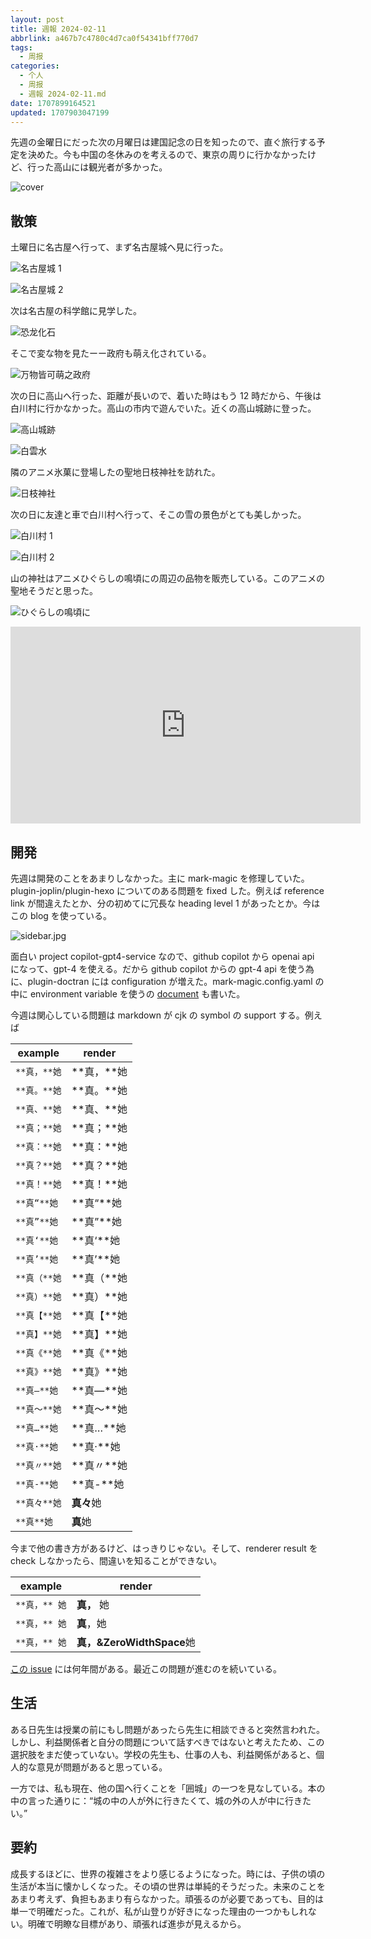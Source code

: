 ```yaml
---
layout: post
title: 週報 2024-02-11
abbrlink: a467b7c4780c4d7ca0f54341bff770d7
tags:
  - 周报
categories:
  - 个人
  - 周报
  - 週報 2024-02-11.md
date: 1707899164521
updated: 1707903047199
---
```


先週の金曜日にだった次の月曜日は建国記念の日を知ったので、直ぐ旅行する予定を決めた。今も中国の冬休みのを考えるので、東京の周りに行かなかったけど、行った高山には観光者が多かった。

![cover](https://lh3.googleusercontent.com/pw/ABLVV84pUhQkwGBWy1cWjnzA0JwIWlymIEm0LVU61LBy0bbWDo0wnr-hX3Y7936cqKG6xI3uX5njJrzal95SJeuv71KwMGHo8s8hg2QkXyWyg3FFD0fb3A1IjNtQAfRBjiV0jEZeoDmK_wQcBM4H4u9GRQGC7A=w2554-h1916-s-no-gm?authuser=0)

## 散策

土曜日に名古屋へ行って、まず名古屋城へ見に行った。

![名古屋城 1](https://lh3.googleusercontent.com/pw/ABLVV85ZwgHgfbThbmfRdMF4tPiCemASsaQVfvMjRSWvtljG_Jw83SMPE2mKKESHVK8YHDrWx-ZgfvPt73JnyYk7Y-1tQdqnQEO7VUhMrwYYv1gYMnrLusjyGRMSlDasguQUQVXRZOdBgHsgPt9nAl27F3qfdQ=w2592-h1916-s-no-gm?authuser=0)

![名古屋城 2](https://lh3.googleusercontent.com/pw/ABLVV868SL554AXFqHHqH1cRE_5NrCaeFwQtDDGYuowRmOoMiPn0QcjrC6M60MK2P4EMR83IX-xokfbfhPKyheQNwxsWMJ04vXNHkjoLfo7TKBEhVbMU0shmknLMJiGWhk41zP0DbeJZIfiMR_HYLoxXWDDjNA=w2554-h1916-s-no-gm?authuser=0)

次は名古屋の科学館に見学した。

![恐龙化石](https://lh3.googleusercontent.com/pw/ABLVV85fZLJMdU_VSr8E8MPD27zAIW_T3GzM3iJ5dOCw_Booj4m6rpOfAIOW9zMw_E4Fd4HGdNp9JxI2Jbv4B8eaFzSmjJp0OoFx7R2hipLeVemkiwOHvrVTwlsbP97oIK2P1oPyLgH3XB5-dE24V0gnqVdcSA=w2554-h1916-s-no-gm?authuser=0)

そこで変な物を見たーー政府も萌え化されている。

![万物皆可萌之政府](https://lh3.googleusercontent.com/pw/ABLVV879H6Sqpiu8sgHTGOwPXl2OHZ8qoGswirhBST0qEPgI2q5CCebvH9uzE85SiZGReGPOkZNS68kquVg0i5Sj0Wq_B7Z42OKpJxW6HLJmWgKivpZUDIBisRFWB-Z4ITRjlw5fYIXgbLNj0RiQNK7RnRs3UA=w1438-h1916-s-no-gm?authuser=0)

次の日に高山へ行った、距離が長いので、着いた時はもう 12 時だから、午後は白川村に行かなかった。高山の市内で遊んでいた。近くの高山城跡に登った。

![高山城跡](https://lh3.googleusercontent.com/pw/ABLVV86WFA0z22ChhPjYKwlKuAr7p2w8LUkYENXW1_3I12Ohk6PHftgymVQ3gEsqI6xTn_a-4fxnjXLF_kCmjjjvkkPVhpMD0BP-YFYAz7wouRBSfkySFhEvagIC2gGDxU563J23yzNSolQcMrz7ddXBxbpxTw=w2554-h1916-s-no-gm?authuser=0)

![白雲水](https://lh3.googleusercontent.com/pw/ABLVV86m1NABHfr-l0_l052DRM-lu3uClb2FybNrX6ld0xJ2g-N9md1CGigy98tBXsrFF2jEFqxy2eHHYzxIq8YDl6j3Obgf_sc87IMAHQMeIwoHYRN32fYsbIsN2xiuYzXlzJryIjm_rzSuGecURYQRQSq5GA=w2554-h1916-s-no-gm?authuser=0)

隣のアニメ氷菓に登場したの聖地日枝神社を訪れた。

![日枝神社](https://lh3.googleusercontent.com/pw/ABLVV87gkR8uOgDz215EMQ4Ybp7KCB5DxaokR6oqhJ6vpDEEHfWsGLgYiQ_NrmJ6ZsNt4nAa6UFGvBNRgsqMsYjsoDmYh1wkQ80Xb9M1ixTF_oCJRExeqMLUhYVlF6qMr-Aj-QJMUeH_7MnZoFpyYXI8aVsC8w=w1438-h1916-s-no-gm?authuser=0)

次の日に友達と車で白川村へ行って、そこの雪の景色がとても美しかった。

![白川村 1](https://lh3.googleusercontent.com/pw/ABLVV87FscBJQH38ODVVk1iraibDs5pLSb6k2mLhPEwYbDhyPearduNnhY2Pz_2R6y9gJ39rcL9MxzzOzo9N5iT2faHZzv82dP50ch1XiDd8YiA31XdgxOO7yROHnMiWOXSYFM_-wjMzHunjxygWe561H-EPEQ=w2554-h1916-s-no-gm?authuser=0)

![白川村 2](https://lh3.googleusercontent.com/pw/ABLVV84Hu0iUkddgYqIAET7MoiJmn3DeWIEI1kax_vcBl-BfD8FeC9BIW9gFybBNPT14SLUZ_gUGhAIN8XWLSul2Dt9oXvUXQ8ZMziu222f6KHz6qdUB0GW5ojPEfqVDA3HYfBABP-tK_4ewqY7cRxPQ22YS2g=w2554-h1916-s-no-gm?authuser=0)

山の神社はアニメひぐらしの鳴頃にの周辺の品物を販売している。このアニメの聖地そうだと思った。

![ひぐらしの鳴頃に](https://lh3.googleusercontent.com/pw/ABLVV84mxMQltQW6aUFklTeP4qYh7JAnalTPcWEpWzg-P5zxwSrCpqjZteG9jZnRXNK-ni140LvQWpRcbRUDZXi2-kF_xbEHfaGsIInUKLmlQsGcTaQXU-uYTk7tmf-fVsDvWqvoupP1iFgBzIMh-tsWU5KmdA=w2554-h1916-s-no-gm?authuser=0)

<iframe width="560" height="315" src="https://www.youtube.com/embed/J9BCCK1kBQo?si=xJHr46yAuFnNq4mQ" title="YouTube video player" frameborder="0" allow="accelerometer; autoplay; clipboard-write; encrypted-media; gyroscope; picture-in-picture; web-share" allowfullscreen></iframe>

## 開発

先週は開発のことをあまりしなかった。主に mark-magic を修理していた。plugin-joplin/plugin-hexo についてのある問題を fixed した。例えば reference link が間違えたとか、分の初めてに冗長な heading level 1 があったとか。今はこの blog を使っている。

![sidebar.jpg](/resources/ef0951a282f345d694e364327d9b46d2.jpg)

面白い project copilot-gpt4-service なので、github copilot から openai api になって、gpt-4 を使える。だから github copilot からの gpt-4 api を使う為に、plugin-doctran には configuration が増えた。mark-magic.config.yaml の中に environment variable を使うの [document](https://mark-magic.rxliuli.com/en/config.html#environment-variables) も書いた。

今週は関心している問題は markdown が cjk の symbol の support する。例えば

| example   | render      |
| --------- | ----------- |
| `**真，**她` | \*\*真，\*\*她 |
| `**真。**她` | \*\*真。\*\*她 |
| `**真、**她` | \*\*真、\*\*她 |
| `**真；**她` | \*\*真；\*\*她 |
| `**真：**她` | \*\*真：\*\*她 |
| `**真？**她` | \*\*真？\*\*她 |
| `**真！**她` | \*\*真！\*\*她 |
| `**真“**她` | \*\*真“\*\*她 |
| `**真”**她` | \*\*真”\*\*她 |
| `**真‘**她` | \*\*真‘\*\*她 |
| `**真’**她` | \*\*真’\*\*她 |
| `**真（**她` | \*\*真（\*\*她 |
| `**真）**她` | \*\*真）\*\*她 |
| `**真【**她` | \*\*真【\*\*她 |
| `**真】**她` | \*\*真】\*\*她 |
| `**真《**她` | \*\*真《\*\*她 |
| `**真》**她` | \*\*真》\*\*她 |
| `**真—**她` | \*\*真—\*\*她 |
| `**真～**她` | **真～**她     |
| `**真…**她` | \*\*真…\*\*她 |
| `**真·**她` | \*\*真·\*\*她 |
| `**真〃**她` | \*\*真〃\*\*她 |
| `**真-**她` | \*\*真-\*\*她 |
| `**真々**她` | **真々**她     |
| `**真**她`  | **真**她      |

今まで他の書き方があるけど、はっきりじゃない。そして、renderer result を check しなかったら、間違いを知ることができない。

| example    | render                  |
| ---------- | ----------------------- |
| `**真，** 她` | **真，** 她                |
| `**真，** 她` | **真**，她                 |
| `**真，** 她` | **真，\&ZeroWidthSpace**她 |

[この issue](https://github.com/commonmark/commonmark-spec/issues/650) には何年間がある。最近この問題が進むのを続いている。

## 生活

ある日先生は授業の前にもし問題があったら先生に相談できると突然言われた。しかし、利益関係者と自分の問題について話すべきではないと考えたため、この選択肢をまだ使っていない。学校の先生も、仕事の人も、利益関係があると、個人的な意見が問題があると思っている。

一方では、私も現在、他の国へ行くことを「囲城」の一つを見なしている。本の中の言った通りに：“城の中の人が外に行きたくて、城の外の人が中に行きたい。”

## 要約

成長するほどに、世界の複雑さをより感じるようになった。時には、子供の頃の生活が本当に懐かしくなった。その頃の世界は単純的そうだった。未来のことをあまり考えず、負担もあまり有らなかった。頑張るのが必要であっても、目的は単一で明確だった。これが、私が山登りが好きになった理由の一つかもしれない。明確で明瞭な目標があり、頑張れば進歩が見えるから。
